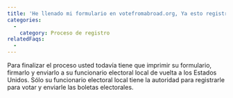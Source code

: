```yaml
---
title: 'He llenado mi formulario en votefromabroad.org, Ya esto registrado para votar ¿correcto?'
categories:
  - 
    category: Proceso de registro
relatedFaqs:
  -
---
```

Para finalizar el proceso usted todavía tiene que imprimir su formulario, firmarlo y enviarlo a su funcionario electoral local de vuelta a los Estados Unidos. Sólo su funcionario electoral local tiene la autoridad para registrarle para votar y enviarle las boletas electorales.